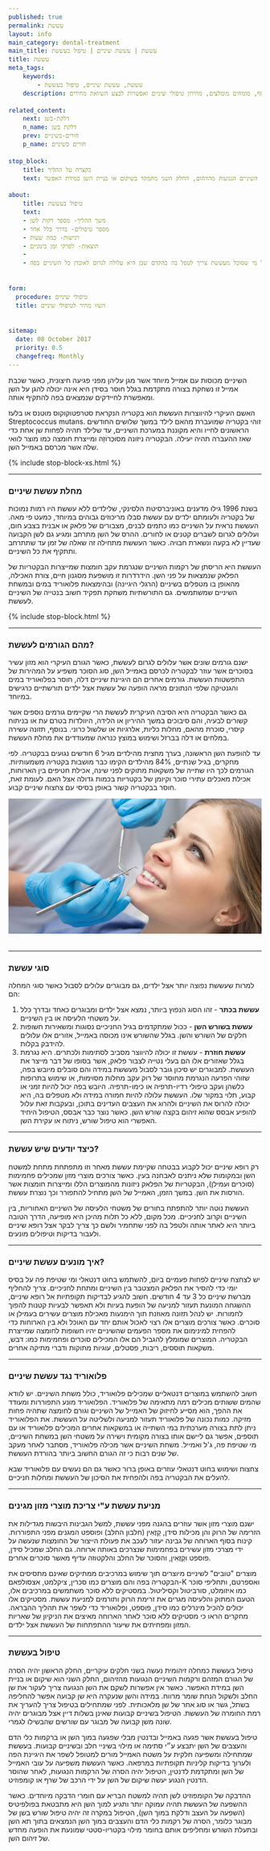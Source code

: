```yaml
---
published: true
permalink: עששת
layout: info
main_category: dental-treatment
main_title: עששת | עששת שיניים | טיפול בעששת
title: עששת
meta_tags:
    keywords:
        - עששת, עששת שיניים, טיפול בעששת
    description: הכל על עששת שיניים - סוגי עששת, גורמים לעששת, איך מזהים אותה? איך מונעים עששת וגם איך מטפלים בה כאשר היא מופיעה. בנוסף, מומחים מומלצים, מחירון טיפולי שיניים ואפשרות לבצע השוואת מחירים
    
related_content:
    next: דלקת-בשן
    n_name: דלקת בשן
    prev: חורים-בשיניים
    p_name: חורים בשיניים

stop_block: 
    title: בקצרה על ההליך
    text: טיפול בעששת כמחלה זיהומית מבוצע בשני שלבים עיקריים, בחלק הראשון מסירים את הגורם המזהם ואת רקמות השיניים הנגועות מהזיהום, החלק השני מתמקד בשיקום או בניית השן במידת האפשר   

about:
    title: טיפול בעששת
    text: 
    - משך ההליך- מספר דקות לשן
    - מספר טיפולים- בדרך כלל אחד
    - רגישות- כמה שעות
    - תוצאות- לפרקי זמן בינוניים
    - 
    - כל מי שסובל מעששת צריך לטפל בה בהקדם שכן היא עלולה לגרום לאובדן כל השיניים בפה!
    
    
form:
  procedure: טיפולי שיניים
  title: השוו מחיר לטיפולי שיניים

  
sitemap: 
  date: 08 October 2017
  priority: 0.5
  changefreq: Monthly
---
```

השיניים מכוסות עם אמייל מיוחד אשר מגן עליהן מפני פגיעה חיצונית, כאשר שכבת אמייל זו נשחקת בצורה מתקדמת בגלל חוסר בסידן היא אינה יכולה להגן על השן ומאפשרת לחיידקים שנמצאים בפה להתקיף אותה.

האשם העיקרי להיווצרות העששת הוא בקטריה הנקראת סטרפטוקוקוס מוטנס או בלעז
Streptococcus mutans. זוהי בקטריה שמועברת מהאם לילד במשך שלושים החודשים הראשונים לחייו והיא מקוננת במערכת השיניים, עד שלילד תהיה לפחות שן אחת כדי שאז ההעברה תהיה יעילה. הבקטריה ניזונה מסוּכְּרוֹזָה ומייצרת חומצה כמו מוצר לוואי שלה אשר מכרסם באמייל השן. 

 {% include stop-block-xs.html %}  

- - - - - -

### מחלת עששת שיניים

בשנת 1996 גילו מדענים באוניברסיטת הלסינקי, שלילדים ללא עששת היו רמות נמוכות של בקטריה ולעומתם ילדים עם עששת סבלו מריכוזים גבוהים במיוחד, כמעט פי מאה. העששת נראית על השיניים כמו כתמים לבנים, מצבורים של פלאק או אבנית בצבע חום, ועלולים לגרום לשברים קטנים או לחורים. ההרס של השן מתרחב ומגיע גם לשן הקבועה שעדיין לא בקעה ונשארת חבויה. כאשר העששת מתחילה זה שאלה של זמן עד שתתרחב ותתקיף את כל השיניים.

העששת היא הריסתן של רקמות השיניים שנגרמת עקב חומצות שמייצרות הבקטריות של הפלאק שנמצאות על פני השן. הידרדרות זו מושפעת מסגנון חיים, צורת האכילה, מהאופן בו מטפלים בשיניים (הרגלי היגיינה) ובהימצאות פלואוריד במים ובמשחת השיניים שמשתמשים. גם התורשתיות משחקת תפקיד חשוב בנטייה של השיניים לעששת.

 {% include stop-block.html %}  

- - - - - -

### מהם הגורמים לעששת?

ישנם גורמים שונים אשר עלולים לגרום לעששת, כאשר הגורם העיקרי הוא מזון עשיר בסוכרים אשר עוזר לבקטריה לכרסם באמייל השן, סוג הסוכר משפיע על המהירות של התפשטות העששת. גורמים אחרים הם היגיינת שיניים דלה, חוסר בפלואוריד במים והגנטיקה שלפי הנתונים מראה הופעה של עששת אצל ילדים תורשתיים כרגישים במיוחד. 

גם כאשר הבקטריה היא הסיבה העיקרית לעששת הרי שקיימים גורמים נוספים אשר קשורים לבעיה, והם סיבוכים במשך ההיריון או הלידה, היוולדות בטרם עת או בניתוח קיסרי, סוכרת מהאם, מחלות כליות, אלרגיות או שלשול כרוני. בנוסף, תזונה עשירה במלחים או דלה בברזל ושימוש במוצץ כנראה שמעודדים את מחלת העששת. 

עד להופעת השן הראשונה, בערך מחצית מהילדים מגיל 6 חודשים נגועים בבקטריה. לפי מחקרים, בגיל שנתיים, 84% מהילדים הקימו כבר מושבות בקטריה משמעותיות. הגורמים לכך היו שתייה של משקאות מתוקים לפני שינה, אכילת חטיפים בין הארוחות, אכילת מאכלים עתירי סוכר וקיומן של בקטריות בכמות גדולה אצל האם. לעומת זאת, חוסר בבקטריה קשור באופן בסיסי עם צחצוח שיניים קבוע.


 ![{{ page.title }}](/images/articles/dental-treatment.jpg)  

- - - - - -

### סוגי עששת

למרות שעששת נפוצה יותר אצל ילדים, גם מבוגרים עלולים לסבול כאשר סוגי המחלה הם:

1. **עששת בכתר** - זהו הסוג הנפוץ ביותר, נמצא אצל ילדים ומבוגרים כאחד ובדרך כלל על משטחי הלעיסה או בין השיניים.
2. **עששת בשורש השן** - ככול שמתקדמים בגיל החניכיים נסוגות ומשאירות חשופות חלקים של השורש והשן. בגלל שהשורש אינו מכוסה באמייל, אזורים אלו עלולים להידבק בקלות.
3. **עששת חוזרת** - עששת זו יכולה להיווצר מסביב לסתימות ולכתרים. היא נגרמת בגלל שאזורים אלו הם בעלי נטייה לצבור פלאק, אשר בסופו של דבר מייצר את העששת. למבוגרים יש סיכון גובר לסבול מעששת במידה והם סובלים מיובש בפה, שזוהי הפרעה הנגרמת מחוסר של רוק עקב מחלות מסוימות, או שימוש בתרופות כלשהן ועקב טיפולי רדיו-תרפיה או כימו-תרפיה. היובש בפה יכול להיות זמני או קבוע, תלוי במקור שלו. העששת עלולה להיות חמורה במידה ולא מטפלים בה, היא יכולה להרוס את השיניים ולהרוג את העצבים העדינים בתוכן, ובעקבות זאת עלול להופיע אבסס שהוא זיהום בקצה שורש השן. כאשר נוצר כבר אבסס, הטיפול היחיד האפשרי הוא טיפול שורש, ניתוח או עקירת השן.
- - - - - -

###  כיצד יודעים שיש עששת?

רק רופא שיניים יכול לקבוע בבטחה שקיימת עששת מאחר וזו מתפתחת מתחת למשטח השן ובמקומות שלא ניתנים לאבחנה בעין. כאשר צורכים מוצרי מזון שמכילים פחמימות (סוכרים ועמילן), הבקטריות של הפלאק ניזונות מהמוצרים הללו ומייצרות חומצות אשר הורסות את השן. במשך הזמן, האמייל של השן מתחיל להתפורר וכך נוצרת עששת.

העששת נוטה יותר להתפתח בחורים של משטחי הלעיסה של השיניים האחוריות, בין השיניים וקרוב לחניכיים. מכל מקום, ללא כל תלות מהיכן היא מופיעה, הדרך הטובה ביותר היא לאתר אותה ולטפל בה לפני שתחמיר ולשם כך צריך לבקר אצל רופא שיניים ולעבור בדיקות וטיפולים מונעים.
- - - - - -

###  איך מונעים עששת שיניים?

יש לצחצח שיניים לפחות פעמיים ביום, להשתמש בחוט דנטאלי ומי שטיפת פה על בסיס יומי כדי להסיר את הפלאק המצטבר בין השיניים ומתחת לחניכיים. צריך להחליף מברשת שיניים כל 3 עד 4 חודשים. חשוב להגיע לבדיקות תקופתיות אל רופא שיניים, ההשגחה המונעת תעזור למניעה של הופעת בעיות ולא תאפשר לבעיות קטנות להפוך לחמורות. יש לנהל תזונה מאוזנת תוך הימנעות מאכילת מוצרים עשירים בעמילן או סוכרים. כאשר צורכים מוצרים אלו רצוי לאכול אותם יחד עם האוכל ולא בין הארוחות כדי להפחית למינימום את מספר הפעמים שהשיניים יהיו חשופות לחומצה שמייצרת הבקטריה. המוצרים שמומלץ להגביל הם אלו המכילים סוכרים ופחמימות כמו: דבש, משקאות תוססים, ריבות, פסטלים, עוגיות מתוקות ודברי מתיקה אחרים. 
- - - - - -

###  פלואוריד נגד עששת שיניים

חשוב להשתמש במוצרים דנטאליים שמכילים פלואוריד, כולל משחת השיניים. יש לוודא שהמים ששותים מכילים רמה מתאימה של פלואוריד. הפלואוריד מונע התפוררות ומעודד את ההפך, הוא מסייע לחיזוק של האמייל של השיניים וגורם לחומצה שתהיה פחות מזיקה. כמות נכונה של פלואוריד תעזור למניעה ולשליטה על העששת. את הפלואוריד ניתן לתת בצורה מערכתית במי השתייה או במשקאות אחרים המכילים פלואוריד או עם תוספים, אפשר גם ליישם אותו בצורה מקומית וישירה על משטחי השן במשחת השיניים, מי שטיפת פה, ג'ל ואמייל. משחת השיניים אשר מכילה פלואוריד, מסתבר לאחר מעקב של שנים רבות כי זה הגורם החשוב ביותר בהורדת העששת.

צחצוח ושימוש בחוט דנטאלי עוזרים באופן ברור כאשר גם הם נעשים עם פלואוריד שבא להעלים את הבקטריה בפה ולהפחית את הסיכון של העששת ומחלות חניכיים.
- - - - - -

###  מניעת עששת ע"י צריכת מוצרי מזון מגינים

ישנם מוצרי מזון אשר עוזרים בהגנה מפני עששת, למשל הגבינות היבשות מגדילות את הזרימה של הרוק והן מכילות סידן, קָזֶאִין (חלבון החלב) ופוספט המגנים מפני התפוררות. קינוח בסוף הארוחה של גבינה יעזור לעכב את פעולת הייצור של החומצות שנעשה על ידי מצרכי מזון עשירים בפחמימות שנצרכים באותה ארוחה. גם החלב שמכיל סידן, פוספט וקָזֶאִין, והסוכר של החלב והלקטוזה עדיף מאשר סוכרים אחרים.

מוצרים "טובים" לשיניים מיוצרים תוך שימוש במרכיבים ממתיקים שאינם מתסיסים את הבקטריה בפה והם מוצרים כמו סכרין, ציקלמט, אצסולפאם-K ואספרטם, ותחליפי סוכר כמו איזומלט, סורביטול וקסיליטול. במסטיקים ללא סוכר משתמשים במרכיבים אלו, הטעם המתוק והלעיסה מגרים את זרימת הרוק ותורמים למניעת עששת. מסטיקים אלו יכולים להכיל מינרלים כמו סידן, פוספט, ופלואוריד כדי לשפר את תהליך ההבראה. מחקרים הראו כי מסטיקים ללא סוכר לאחר הארוחה מאיצים את הניקיון של שאריות המזון ומפחיתים את שיעור ההתפתחות של העששת אצל ילדים.
- - - - - -

###  טיפול בעששת

טיפול בעששת כמחלה זיהומית נעשה בשני חלקים עיקריים, החלק הראשון יהיה הסרה של הגורם המזהם ורקמות השיניים הנגועות מהזיהום, החלק השני הוא שיקום או בניית השן במידת האפשר. כאשר אין אפשרות לשקם את השן הנגועה צריך לעקור את שן החלב ולשקול הנחת שומר מרווח. במידה והשן שנעקרה היא שן קבועה אפשר להחליפה בשתל, גשר או סוג אחר של שן מלאכותית. לפני שמתחילים בטיפול צריך להעריך את רמת החומרה של העששת. הטיפול בשיניים קבועות שאינן בשלות דיין אצל מבוגרים יהיה שונה משן קבועה של מבוגר עם שורשים שהבשילו לגמרי. 

טיפול בעששת אשר פגעה באמייל ובדנטין מבלי שפגעה במוך השן או ברקמות כלי הדם והעצבים של השן יתבצע ע״י סתימה או מילוי בשיניי חלב ובשיניים קבועות. בעששת שמתחילה ומשפיעה חלקית על משטח האמייל מורים למטופל לשפר את היגיינת הפה ולערוך בדיקות קליניות תקופתיות במרפאה. כאשר העששת משפיעה על עובי האמייל של השן ומתקדמת לדנטין, הטיפול יהיה הסרה של הרקמות הנגועות, לאחר שהוסר הדנטין הנגוע יעשה שיקום של השן על ידי הרכב של שרף או קומפוזיט. 

ההדבקה של הקומפוזיט לשן תהיה למשטח הבריא עם חומרי הדבקה מיוחדים. כאשר ההשפעה של העששת תהיה עמוקה יותר ותגיע למוך השן היא מתבטאת בפולפיטיס (השפעה על העצב ודלקת במוך השן), הטיפול במקרה זה יהיה טיפול שורש בשן של מבוגר כלומר, הסרה של רקמות כלי הדם והעצבים במוך השן הנמצאים בתוך תא השן ובתעלת השורש ומחליפים אותם בחומר מילוי בקטריו-סטטי שמונעת את הופעה מחדש של זיהום השן.